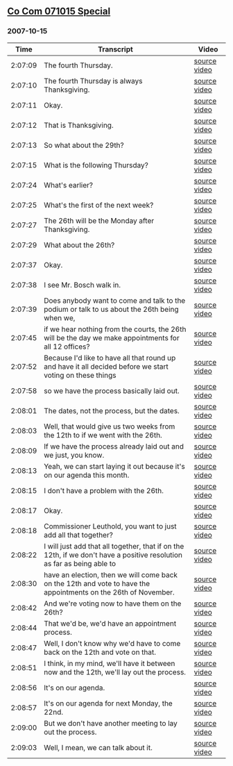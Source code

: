 ## [Co Com 071015 Special](https://archive.org/details/cocom071015special)
### 2007-10-15
| Time| Transcript| Video|
|---------|---------------------------------------------------------------------------------------------------------------------------------------------|---------------------------------------------------------------------------|
| 2:07:09| The fourth Thursday.| [source video](https://archive.org/details/cocom071015special?start=7629)|
| 2:07:10| The fourth Thursday is always Thanksgiving.| [source video](https://archive.org/details/cocom071015special?start=7630)|
| 2:07:11| Okay.| [source video](https://archive.org/details/cocom071015special?start=7631)|
| 2:07:12| That is Thanksgiving.| [source video](https://archive.org/details/cocom071015special?start=7632)|
| 2:07:13| So what about the 29th?| [source video](https://archive.org/details/cocom071015special?start=7633)|
| 2:07:15| What is the following Thursday?| [source video](https://archive.org/details/cocom071015special?start=7635)|
| 2:07:24| What's earlier?| [source video](https://archive.org/details/cocom071015special?start=7644)|
| 2:07:25| What's the first of the next week?| [source video](https://archive.org/details/cocom071015special?start=7645)|
| 2:07:27| The 26th will be the Monday after Thanksgiving.| [source video](https://archive.org/details/cocom071015special?start=7647)|
| 2:07:29| What about the 26th?| [source video](https://archive.org/details/cocom071015special?start=7649)|
| 2:07:37| Okay.| [source video](https://archive.org/details/cocom071015special?start=7657)|
| 2:07:38| I see Mr. Bosch walk in.| [source video](https://archive.org/details/cocom071015special?start=7658)|
| 2:07:39| Does anybody want to come and talk to the podium or talk to us about the 26th being when we,| [source video](https://archive.org/details/cocom071015special?start=7659)|
| 2:07:45| if we hear nothing from the courts, the 26th will be the day we make appointments for all 12 offices?| [source video](https://archive.org/details/cocom071015special?start=7665)|
| 2:07:52| Because I'd like to have all that round up and have it all decided before we start voting on these things| [source video](https://archive.org/details/cocom071015special?start=7672)|
| 2:07:58| so we have the process basically laid out.| [source video](https://archive.org/details/cocom071015special?start=7678)|
| 2:08:01| The dates, not the process, but the dates.| [source video](https://archive.org/details/cocom071015special?start=7681)|
| 2:08:03| Well, that would give us two weeks from the 12th to if we went with the 26th.| [source video](https://archive.org/details/cocom071015special?start=7683)|
| 2:08:09| If we have the process already laid out and we just, you know.| [source video](https://archive.org/details/cocom071015special?start=7689)|
| 2:08:13| Yeah, we can start laying it out because it's on our agenda this month.| [source video](https://archive.org/details/cocom071015special?start=7693)|
| 2:08:15| I don't have a problem with the 26th.| [source video](https://archive.org/details/cocom071015special?start=7695)|
| 2:08:17| Okay.| [source video](https://archive.org/details/cocom071015special?start=7697)|
| 2:08:18| Commissioner Leuthold, you want to just add all that together?| [source video](https://archive.org/details/cocom071015special?start=7698)|
| 2:08:22| I will just add that all together, that if on the 12th, if we don't have a positive resolution as far as being able to| [source video](https://archive.org/details/cocom071015special?start=7702)|
| 2:08:30| have an election, then we will come back on the 12th and vote to have the appointments on the 26th of November.| [source video](https://archive.org/details/cocom071015special?start=7710)|
| 2:08:42| And we're voting now to have them on the 26th?| [source video](https://archive.org/details/cocom071015special?start=7722)|
| 2:08:44| That we'd be, we'd have an appointment process.| [source video](https://archive.org/details/cocom071015special?start=7724)|
| 2:08:47| Well, I don't know why we'd have to come back on the 12th and vote on that.| [source video](https://archive.org/details/cocom071015special?start=7727)|
| 2:08:51| I think, in my mind, we'll have it between now and the 12th, we'll lay out the process.| [source video](https://archive.org/details/cocom071015special?start=7731)|
| 2:08:56| It's on our agenda.| [source video](https://archive.org/details/cocom071015special?start=7736)|
| 2:08:57| It's on our agenda for next Monday, the 22nd.| [source video](https://archive.org/details/cocom071015special?start=7737)|
| 2:09:00| But we don't have another meeting to lay out the process.| [source video](https://archive.org/details/cocom071015special?start=7740)|
| 2:09:03| Well, I mean, we can talk about it.| [source video](https://archive.org/details/cocom071015special?start=7743)|
